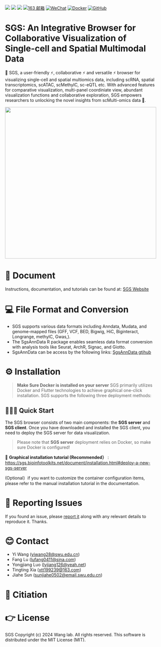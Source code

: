 <a href="https://sgs.bioinfotoolkits.net/document/home.html" target="_blank"><img  align=top src="https://img.shields.io/badge/Document-SGS-%230f91d8?style=flat"/></a>
<a href="https://sgs.bioinfotoolkits.net/home" target="_blank"><img  align=top src="https://img.shields.io/badge/Home-SGS-%23c7e90b?style=flat"/></a>
<a href="https://github.com/bio-xtt/SgsAnnDataV2/tree/main" target="_blank"><img  align=top src="https://img.shields.io/badge/SgsAnnDataV2-SGS-%23e96e0b?style=flat"/></a>
[![163 邮箱](https://img.shields.io/badge/-163%20Mail-FC1F1F?style=plastic&link=mailto:find_onepiece@163.com)](xtt199239@163.com@163.com)
[![WeChat](https://img.shields.io/badge/WeChat-07C160?logo=wechat&logoColor=white)](https://sgs.bioinfotoolkits.net/document/home.html)
[![Docker](https://img.shields.io/badge/docker-20232A?logo=docker&logoColor=61DAFB)](https://blog.i-xiao.space/)
[![GitHub](https://img.shields.io/badge/-GitHub-181717?style=plastic&logo=github)](https://blog.i-xiao.space/)

# SGS: An Integrative Browser for Collaborative Visualization of Single-cell and Spatial Multimodal Data

🎉 SGS, a user-friendly ⚡, collaborative ⚡ and versatile ⚡ browser for visualizing single-cell and spatial multiomics data, including scRNA, spatial transcriptomics, scATAC, scMethylC, sc-eQTL etc. 
With advanced features for comparative visualization, multi-panel coordiniate view, abundant visualization functions and collaborative exploration, SGS empowers researchers to unlocking the novel insights from scMulti-omics data 🎉.

<img src="https://sgs.bioinfotoolkits.net/document/assets/home-D-OuhsfI.png" width="500px" >


# 🚀 Document
Instructions, documentation, and tutorials can be found at:
[SGS Website](https://sgs.bioinfotoolkits.net)

# 💻 File Format and Conversion
+ SGS supports various data formats including Anndata, Mudata, and genome-mapped files (GFF, VCF, BED, Bigwig, HiC, Biginteract, Longrange, methylC, Gwas,). 
+ The SgsAnnData R package enables seamless data format conversion with analysis tools like Seurat, ArchR, Signac, and Giotto. 
+ SgsAnnData can be access by the following links: [SgsAnnData gtihub](https://github.com/bio-xtt/SgsAnnDataV2)     

# ⚙️ Installation
> **Make Sure Docker is installed on your server**
SGS primarily utilizes Docker and Flutter technologies to achieve graphical one-click installation. SGS supports the following three deployment methods:  

## 🎈🎈🎈 Quick Start
The SGS browser consists of two main components: the **SGS server** and **SGS client**. Once you have downloaded and installed the SGS client, you need to deploy the SGS server for data visualization. 
> Please note that **SGS server** deployment relies on Docker, so make sure Docker is configured!

👋 **Graphical installation tutorial (Recommended）** : https://sgs.bioinfotoolkits.net/document/installation.html#deploy-a-new-sgs-server

 (Optional）if you want to customize the container configuration items, please refer to the manual installation tutorial in the documentation.

# 🌱 Reporting Issues
If you found an issue, please [report it](https://github.com/fanglu0411/sgs/issues) along with any relevant details to reproduce it. Thanks.

# 😊 Contact
+ Yi Wang (yiwang28@swu.edu.cn)    
+ Fang Lu (lufang0411@sina.com)
+ Yongjiang Luo (lyjiang126@yeah.net)
+ Tingting Xia (xtt199239@163.com)
+ Jiahe Sun (sunjiahe0502@email.swu.edu.cn)

# 🌹 Citiation

# 👉 License
SGS Copyright (c) 2024 Wang lab. All rights reserved.
This software is distributed under the MIT License (MIT).
